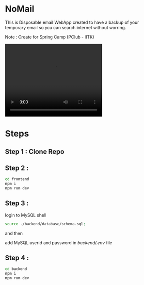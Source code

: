 # NoMail

This is Disposable email WebApp created to have a backup of your temporary email so you can search internet without worring.

Note : Create for Spring Camp (PClub - IITK)

<video width="320" height="240" controls>
  <source src="https://github.com/PrathameshThorat1729/NoMail/raw/refs/heads/main/assets/record.webm" type="video/webm">
</video>

# Steps

## Step 1 : Clone Repo

## Step 2 :
```bash
cd frontend
npm i
npm run dev
```

## Step 3 :
login to MySQL shell
```bash
source ./backend/database/schema.sql;
```
and then

add MySQL userid and password in
*backend/.env* file

## Step 4 :
```bash
cd backend
npm i
npm run dev
```